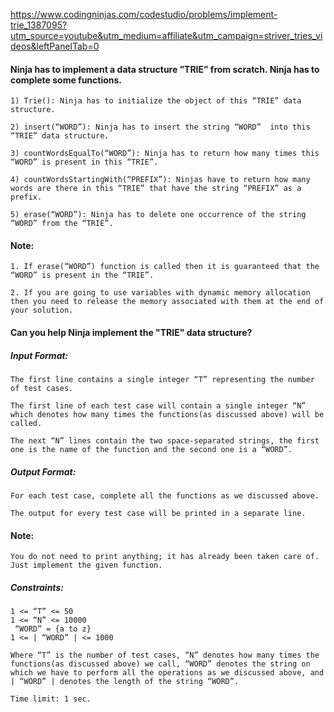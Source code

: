 https://www.codingninjas.com/codestudio/problems/implement-trie_1387095?utm_source=youtube&utm_medium=affiliate&utm_campaign=striver_tries_videos&leftPanelTab=0

<div _ngcontent-serverapp-c204="" class="description ng-star-inserted"><h4 id="ninja-has-to-implement-a-data-structure-trie-from-scratch-ninja-has-to-complete-some-functions">Ninja has to implement a data structure ”TRIE” from scratch. Ninja has to complete some functions.</h4>

<pre><code>1) Trie(): Ninja has to initialize the object of this “TRIE” data structure.

2) insert(“WORD”): Ninja has to insert the string “WORD”  into this “TRIE” data structure.

3) countWordsEqualTo(“WORD”): Ninja has to return how many times this “WORD” is present in this “TRIE”.

4) countWordsStartingWith(“PREFIX”): Ninjas have to return how many words are there in this “TRIE” that have the string “PREFIX” as a prefix.

5) erase(“WORD”): Ninja has to delete one occurrence of the string “WORD” from the “TRIE”.
</code></pre>

<h4 id="note">Note:</h4>

<pre><code>1. If erase(“WORD”) function is called then it is guaranteed that the “WORD” is present in the “TRIE”.

2. If you are going to use variables with dynamic memory allocation then you need to release the memory associated with them at the end of your solution.
</code></pre>

<h4 id="can-you-help-ninja-implement-the-quot-trie-quot-data-structure">Can you help Ninja implement the "TRIE" data structure?</h4>

<h5 id="input-format">Input Format:</h5>

<pre><code>The first line contains a single integer “T” representing the number of test cases. 

The first line of each test case will contain a single integer “N” which denotes how many times the functions(as discussed above) will be called.

The next “N” lines contain the two space-separated strings, the first one is the name of the function and the second one is a “WORD”.
</code></pre>

<h5 id="output-format">Output Format:</h5>

<pre><code>For each test case, complete all the functions as we discussed above.

The output for every test case will be printed in a separate line.
</code></pre>

<h4 id="note">Note:</h4>

<pre><code>You do not need to print anything; it has already been taken care of. Just implement the given function.
</code></pre>

<h5 id="constraints">Constraints:</h5>

<pre><code>1 &lt;= “T” &lt;= 50
1 &lt;= “N” &lt;= 10000
 “WORD” = {a to z}
1 &lt;= | “WORD” | &lt;= 1000

Where “T” is the number of test cases, “N” denotes how many times the functions(as discussed above) we call, “WORD” denotes the string on which we have to perform all the operations as we discussed above, and | “WORD” | denotes the length of the string “WORD”.

Time limit: 1 sec.
</code></pre>
</div>
